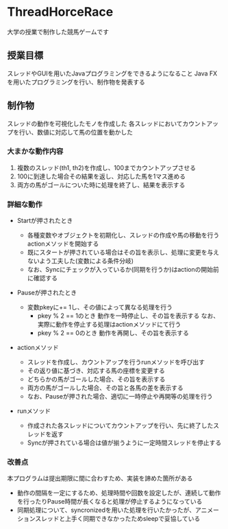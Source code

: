 # ThreadHorceRace
大学の授業で制作した競馬ゲームです

## 授業目標
スレッドやGUIを用いたJavaプログラミングをできるようになること
Java FXを用いたプログラミングを行い、制作物を発表する

## 制作物
スレッドの動作を可視化したモノを作成した
各スレッドにおいてカウントアップを行い、数値に対応して馬の位置を動かした

### 大まかな動作内容
1. 複数のスレッド(th1, th2)を作成し、100までカウントアップさせる
2. 100に到達した場合その結果を返し、対応した馬を1マス進める
3. 両方の馬がゴールについた時に処理を終了し、結果を表示する

### 詳細な動作
* Startが押されたとき
    * 各種変数やオブジェクトを初期化し、スレッドの作成や馬の移動を行うactionメソッドを開始する
    * 既にスタートが押されている場合はその旨を表示し、処理に変更を与えないよう工夫した(変数による条件分岐)
    * なお、Syncにチェックが入っているか(同期を行うか)はactionの開始前に確認する

* Pauseが押されたとき
    * 変数pkeyに+= 1し、その値によって異なる処理を行う
        * pkey % 2 == 1のとき
            動作を一時停止し、その旨を表示する
            なお、実際に動作を停止する処理はactionメソッドにて行う
        * pkey % 2 == 0のとき
            動作を再開し、その旨を表示する

* actionメソッド
    * スレッドを作成し、カウントアップを行うrunメソッドを呼び出す
    * その返り値に基づき、対応する馬の座標を変更する
    * どちらかの馬がゴールした場合、その旨を表示する
    * 両方の馬がゴールした場合、その旨と各馬の差を表示する
    * なお、Pauseが押された場合、適切に一時停止や再開等の処理を行う

* runメソッド
    * 作成された各スレッドについてカウントアップを行い、先に終了したスレッドを返す
    * Syncが押されている場合は値が揃うように一定時間スレッドを停止する

### 改善点
本プログラムは提出期限に間に合わすため、実装を諦めた箇所がある
* 動作の間隔を一定にするため、処理時間や回数を設定したが、連続して動作を行ったりPause時間が長くなると処理が停止するようになっている
* 同期処理について、syncronizedを用いた処理を行いたかったが、アニメーションスレッドと上手く同期できなかったためsleepで妥協している